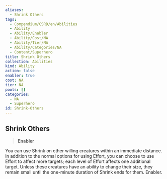 ```yaml
---
aliases:
  - Shrink Others
tags:
  - Compendium/CSRD/en/Abilities
  - Ability
  - Ability/Enabler
  - Ability/Cost/NA
  - Ability/Tier/NA
  - Ability/Categories/NA
  - Content/Superhero
title: Shrink Others
collection: Abilities
kind: Ability
action: false
enabler: true
cost: NA
tier: NA
pools: []
categories:
  - NA
  - Superhero
id: Shrink-Others
---
```

## Shrink Others    
>**Enabler**  
    
You can use Shrink on other willing creatures within an immediate distance. In addition to the normal options for using Effort, you can choose to use Effort to affect more targets; each level of Effort affects one additional target. Unless these creatures have an ability to change their size, they remain small until the one-minute duration of Shrink ends for them. Enabler.
